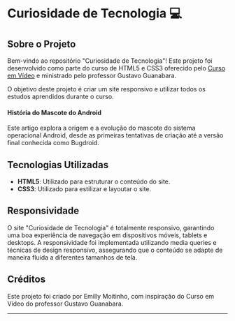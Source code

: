 # Curiosidade de Tecnologia 💻

## Sobre o Projeto

Bem-vindo ao repositório "Curiosidade de Tecnologia"! Este projeto foi desenvolvido como parte do curso de HTML5 e CSS3 oferecido pelo [Curso em Vídeo](https://www.cursoemvideo.com/) e ministrado pelo professor Gustavo Guanabara.

O objetivo deste projeto é criar um site responsivo e utilizar todos os estudos aprendidos durante o curso.

#### História do Mascote do Android

Este artigo explora a origem e a evolução do mascote do sistema operacional Android, desde as primeiras tentativas de criação até a versão final conhecida como Bugdroid.

## Tecnologias Utilizadas

- **HTML5**: Utilizado para estruturar o conteúdo do site.
- **CSS3**: Utilizado para estilizar e layoutar o site.

## Responsividade

O site "Curiosidade de Tecnologia" é totalmente responsivo, garantindo uma boa experiência de navegação em dispositivos móveis, tablets e desktops. A responsividade foi implementada utilizando media queries e técnicas de design responsivo, assegurando que o conteúdo se adapte de maneira fluida a diferentes tamanhos de tela.

## Créditos

Este projeto foi criado por Emilly Moitinho, com inspiração do Curso em Vídeo do professor Gustavo Guanabara.


---

